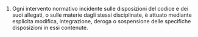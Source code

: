 1. Ogni intervento normativo incidente sulle disposizioni del codice e dei suoi allegati, o sulle materie dagli stessi disciplinate, è attuato mediante esplicita modifica, integrazione, deroga o sospensione delle specifiche disposizioni in essi contenute.
